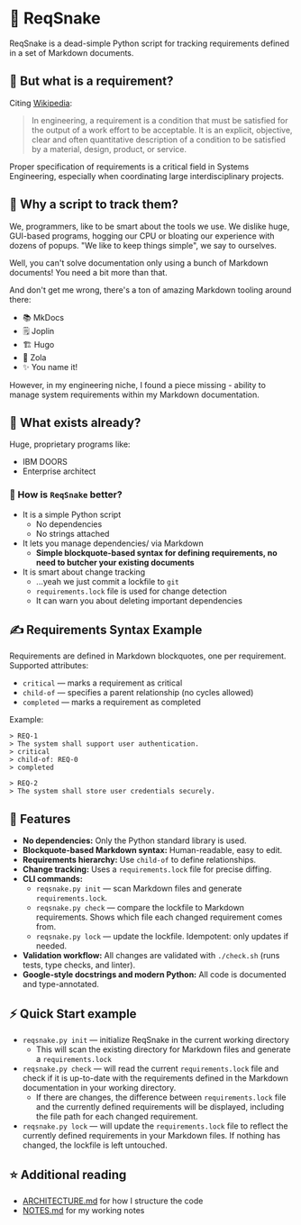 # 🐍 ReqSnake

ReqSnake is a dead-simple Python script for tracking requirements defined in a set of Markdown documents.

## 📄 But what is a requirement?

Citing [Wikipedia](https://en.wikipedia.org/wiki/Requirements_management):

> In engineering, a requirement is a condition that must be satisfied for the output of a work effort to be acceptable. It is an explicit, objective, clear and often quantitative description of a condition to be satisfied by a material, design, product, or service.

Proper specification of requirements is a critical field in Systems Engineering, especially when coordinating large interdisciplinary projects.

## 🤔 Why a script to track them?

We, programmers, like to be smart about the tools we use. We dislike huge, GUI-based programs, hogging our CPU or bloating our experience with dozens of popups. "We like to keep things simple", we say to ourselves.

Well, you can't solve documentation only using a bunch of Markdown documents! You need a bit more than that.

And don't get me wrong, there's a ton of amazing Markdown tooling around there:

- 📚 MkDocs
- 🗒️ Joplin
- 🏗️ Hugo
- 🦄 Zola
- ✨ You name it!

However, in my engineering niche, I found a piece missing - ability to manage system requirements within my Markdown documentation.

## 🏢 What exists already?

Huge, proprietary programs like:

- IBM DOORS 
- Enterprise architect

### 🐍 How is `ReqSnake` better?

- It is a simple Python script
    - No dependencies
    - No strings attached
- It lets you manage dependencies/ via Markdown
    - **Simple blockquote-based syntax for defining requirements, no need to butcher your existing documents**
- It is smart about change tracking
    - ...yeah we just commit a lockfile to `git`
    - `requirements.lock` file is used for change detection
    - It can warn you about deleting important dependencies

## ✍️ Requirements Syntax Example

Requirements are defined in Markdown blockquotes, one per requirement. Supported attributes:

- `critical` — marks a requirement as critical
- `child-of` — specifies a parent relationship (no cycles allowed)
- `completed` — marks a requirement as completed

Example:

```
> REQ-1
> The system shall support user authentication.
> critical
> child-of: REQ-0
> completed

> REQ-2
> The system shall store user credentials securely.
```

## 🚀 Features

- **No dependencies:** Only the Python standard library is used.
- **Blockquote-based Markdown syntax:** Human-readable, easy to edit.
- **Requirements hierarchy:** Use `child-of` to define relationships.
- **Change tracking:** Uses a `requirements.lock` file for precise diffing.
- **CLI commands:**
    - `reqsnake.py init` — scan Markdown files and generate `requirements.lock`.
    - `reqsnake.py check` — compare the lockfile to Markdown requirements. Shows which file each changed requirement comes from.
    - `reqsnake.py lock` — update the lockfile. Idempotent: only updates if needed.
- **Validation workflow:** All changes are validated with `./check.sh` (runs tests, type checks, and linter).
- **Google-style docstrings and modern Python:** All code is documented and type-annotated.

## ⚡ Quick Start example

- `reqsnake.py init` — initialize ReqSnake in the current working directory
    - This will scan the existing directory for Markdown files and generate a `requirements.lock`
- `reqsnake.py check` — will read the current `requirements.lock` file and check if it is up-to-date with the requirements defined in the Markdown documentation in your working directory.
    - If there are changes, the difference between `requirements.lock` file and the currently defined requirements will be displayed, including the file path for each changed requirement.
- `reqsnake.py lock` — will update the `requirements.lock` file to reflect the currently defined requirements in your Markdown files. If nothing has changed, the lockfile is left untouched.

## ⭐ Additional reading

- [ARCHITECTURE.md](./ARCHITECTURE.md) for how I structure the code
- [NOTES.md](./NOTES.md) for my working notes
